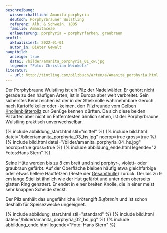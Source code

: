 ```yaml
---
beschreibung:
  wissenschaftlich: Amanita porphyria
  deutsch: Porphyrbrauner Wulstling
  referenz: Alb. & Schwein. 1805
  familie: Amanitaceae
  erlaeuterung: porphyria = porphyrfarben, graubraun
profil:
  aktualisiert: 2022-01-01
  autor_in: Dieter Gewalt
hauptbild:
  anzeige: true
  datei: /bilder/amanita_porphyria_01_cw.jpg
  legende: "Foto: Christian Weinkötz"
literatur:
  - url: http://tintling.com/pilzbuch/arten/a/Amanita_porphyria.html
---
```

Der Porphybraune Wulstling ist ein Pilz der Nadelwälder. Er gehört nicht gerade zu den häufigen Arten, ist in Europa aber weit verbreitet. Sein sicherstes Kennzeichen ist der in der Stielknolle wahrnehmbare Geruch nach Kartoffelkeller oder -keimen, den Pilzfreunde vom [Gelben Knollenblätterpilz](/pilze/amanita-citrina-gelber-knollenblätterpilz) zur Genüge kennen dürften. Da sich diese beiden Pilzarten aber nicht im Entferntesten ähnlich sehen, ist der Porphyrbraune Wulstling praktisch unverwechselbar.

{% include abbildung_start.html stil="mittel" %}
{% include bild.html datei="/bilder/amanita_porphyria_03_hs.jpg" nocrop=true gross=true %}
{% include bild.html datei="/bilder/amanita_porphyria_04_hs.jpg" nocrop=true gross=true %}
{% include abbildung_ende.html legende="2 Fotos:Hans Stern" %}

Seine Hüte werden bis zu 8 cm breit und sind porphyr-, violett- oder graubraun gefärbt. Auf der Oberfläche bleiben häufig etwa gleichfarbige oder etwas hellere Hautfetzen (Reste der [Gesamthülle](Velum "Glossar")) zurück. Der bis zu 9 cm lange Stiel ist ähnlich wie der Hut gefärbt und unter dem oberseits glatten Ring genattert. Er endet in einer breiten Knolle, die in einer meist sehr knappen Scheide steckt.

Der Pilz enthält das ungefährliche Krötengift *Bufotenin* und ist schon deshalb für Speisezwecke ungeeignet.

{% include abbildung_start.html stil="standard" %}
{% include bild.html datei="/bilder/amanita_porphyria_02_hs.jpg" %}
{% include abbildung_ende.html legende="Foto: Hans Stern" %}